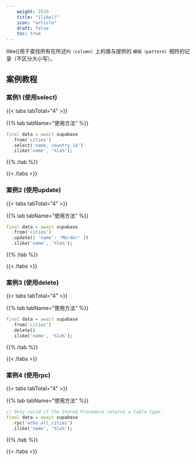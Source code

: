 ```yaml
---
    weight: 2539
    title: "ilike()"
    icon: "article"
    draft: false
    toc: true
---
```


ilike()用于查找所有在所述`列（column）`上的值与提供的 `模板（pattern）`相符的记录（不区分大小写）。





## 案例教程
### 案例1 (使用select)

{{< tabs tabTotal="4" >}}

  
  
  
  
>

{{% tab tabName="使用方法" %}}



```dart
final data = await supabase
  .from('cities')
  .select('name, country_id')
  .ilike('name', '%la%');
```


{{% /tab %}}

{{< /tabs >}}


### 案例2 (使用update)

{{< tabs tabTotal="4" >}}

  
  
  
  
>

{{% tab tabName="使用方法" %}}



```dart
final data = await supabase
  .from('cities')
  .update({ 'name': 'Mordor' })
  .ilike('name', '%la%');
```


{{% /tab %}}

{{< /tabs >}}




### 案例3 (使用delete)

{{< tabs tabTotal="4" >}}

  
  
  
  
>

{{% tab tabName="使用方法" %}}



```dart
final data = await supabase
  .from('cities')
  .delete()
  .ilike('name', '%la%');
```


{{% /tab %}}

{{< /tabs >}}


### 案例4 (使用rpc)

{{< tabs tabTotal="4" >}}

  
  
  
  
>

{{% tab tabName="使用方法" %}}



```dart
// Only valid if the Stored Procedure returns a table type.
final data = await supabase
  .rpc('echo_all_cities')
  .ilike('name', '%la%');
```


{{% /tab %}}

{{< /tabs >}}